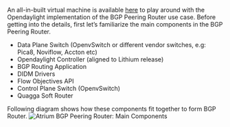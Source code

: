 An all-in-built virtual machine is available  [here](https://github.com/onfsdn/atrium-docs/wiki) to play around with the Opendaylight implementation of the BGP Peering Router use case.  Before getting into the details, first let’s familiarize the main components in the BGP Peering Router. 
* Data Plane Switch (OpenvSwitch or different vendor switches, e.g: Pica8, Noviflow, Accton etc) 
* Opendaylight Controller (aligned to Lithium release) 
* BGP Routing Application 
* DIDM Drivers 
* Flow Objectives API
* Control Plane Switch (OpenvSwitch)  
* Quagga Soft Router 

Following diagram shows how these components fit together to form BGP Router. 
![Atrium BGP Peering Router: Main Components](https://github.com/onfsdn/atrium-docs/blob/master/16A/ODL/pics/MainComponents.jpg)

